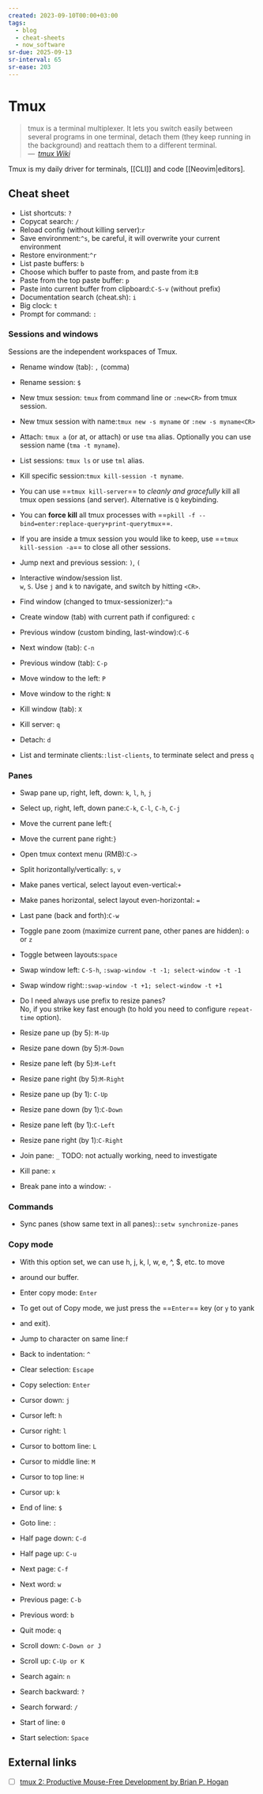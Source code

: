 ```yaml
---
created: 2023-09-10T00:00+03:00
tags:
  - blog
  - cheat-sheets
  - now_software
sr-due: 2025-09-13
sr-interval: 65
sr-ease: 203
---
```


# Tmux

> tmux is a terminal multiplexer. It lets you switch easily between several programs in one terminal, detach them (they keep running in the background) and reattach them to a different terminal.\
> — <cite> [tmux Wiki](https://github.com/tmux/tmux/wiki)</cite>

Tmux is my daily driver for terminals, [[CLI]] and code [[Neovim|editors].

## Cheat sheet

- List shortcuts:<wbr class="f"> `?`
- Copycat search:<wbr class="f"> `/`
- Reload config (without killing server):<wbr class="f"> `r`
- Save environment:`^s`, be careful, it will overwrite your current environment
- Restore environment:`^r`
- List paste buffers:<wbr class="f"> `b`
- Choose which buffer to paste from, and paste from it:<wbr class="f"> `B`
- Paste from the top paste buffer:<wbr class="f"> `p`
- Paste into current buffer from clipboard:<wbr class="f"> `C-S-v` (without prefix)
- Documentation search (cheat.sh):<wbr class="f"> `i`
- Big clock:<wbr class="f"> `t`
- Prompt for command:<wbr class="f"> `:`

### Sessions and windows

Sessions are the independent workspaces of Tmux.

- Rename window (tab):<wbr class="f"> `,` (comma)
- Rename session:<wbr class="f"> `$`
- New tmux session:<wbr class="f"> `tmux` from command line or `:new<CR>` from tmux session. <!--SR:!2024-09-22,1,203-->
- New tmux session with name:<wbr class="f"> `tmux new -s myname` or `:new -s myname<CR>`
- Attach:<wbr class="f"> `tmux a` (or at, or attach) or use `tma` alias. Optionally you can use session name (`tma -t myname`). <!-- TODO: mux alias? -->
- List sessions:<wbr class="f"> `tmux ls` or use `tml` alias.
- Kill specific session:<wbr class="f"> `tmux kill-session -t myname`.
- You can use ==`tmux kill-server`== to _cleanly and gracefully_ kill all tmux open sessions (and server). Alternative is `Q` keybinding.
- You can **force kill** all tmux processes with ==`pkill -f --bind=enter:replace-query+print-querytmux`==.
- If you are inside a tmux session you would like to keep, use ==`tmux kill-session -a`== to close all other sessions.
- Jump next and previous session:<wbr class="f"> `)`, `(`
- Interactive window/session list.
  <br class="f">
`w`, `S`. Use `j` and `k` to navigate, and switch by hitting `<CR>`.
- Find window (changed to tmux-sessionizer):<wbr class="f"> `^a`
- Create window (tab) with current path if configured:<wbr class="f"> `c`
- Previous window (custom binding, last-window):<wbr class="f"> `C-6`

- Next window (tab):<wbr class="f"> `C-n`
- Previous window (tab):<wbr class="f"> `C-p`
- Move window to the left:<wbr class="f"> `P`
- Move window to the right:<wbr class="f"> `N`

- Kill window (tab):<wbr class="f"> `X`
- Kill server:<wbr class="f"> `q`
- Detach:<wbr class="f"> `d`
- List and terminate clients:<wbr class="f"> `:list-clients`, to terminate select and press `q`

### Panes

- Swap pane up, right, left, down:<wbr class="f"> `k`, `l`, `h`, `j`
- Select up, right, left, down pane:<wbr class="f"> `C-k`, `C-l`, `C-h`, `C-j` <!-- TODO: not working -->
- Move the current pane left:<wbr class="f"> `{`
- Move the current pane right:<wbr class="f"> `}`
- Open tmux context menu (RMB):<wbr class="f"> `C->`
- Split horizontally/vertically:<wbr class="f"> `s`, `v`
- Make panes vertical, select layout even-vertical:<wbr class="f"> `+`
- Make panes horizontal, select layout even-horizontal:<wbr class="f"> `=`
- Last pane (back and forth):<wbr class="f"> `C-w`
- Toggle pane zoom (maximize current pane, other panes are hidden):<wbr class="f"> `o` or `z`
- Toggle between layouts:<wbr class="f"> `space`

- Swap window left:<wbr class="f"> `C-S-h`, `:swap-window -t -1; select-window -t -1`
- Swap window right:<wbr class="f"> `:swap-window -t +1; select-window -t +1`

- Do I need always use prefix to resize panes?
  <br class="f">
No, if you strike key fast enough (to hold you need to configure `repeat-time` option).

- Resize pane up (by 5):<wbr class="f"> `M-Up`
- Resize pane down (by 5):<wbr class="f"> `M-Down`
- Resize pane left (by 5):<wbr class="f"> `M-Left`
- Resize pane right (by 5):<wbr class="f"> `M-Right`

- Resize pane up (by 1):<wbr class="f"> `C-Up`
- Resize pane down (by 1):<wbr class="f"> `C-Down`
- Resize pane left (by 1):<wbr class="f"> `C-Left`
- Resize pane right (by 1):<wbr class="f"> `C-Right`

- Join pane:<wbr class="f"> `_` TODO: not actually working, need to investigate
- Kill pane:<wbr class="f"> `x`
- Break pane into a window:<wbr class="f"> `-`

### Commands

- Sync panes (show same text in all panes):<wbr class="f"> `:setw synchronize-panes`

### Copy mode

- With this option set, we can use h, j, k, l, w, e, ^, $, etc. to move
- around our buffer.

- Enter copy mode:<wbr class="f"> `Enter`

- To get out of Copy mode, we just press the ==`Enter`== key (or `y` to yank
- and exit).

- Jump to character on same line:<wbr class="f"> `f`
- Back to indentation:<wbr class="f"> `^`
- Clear selection:<wbr class="f"> `Escape`
- Copy selection:<wbr class="f"> `Enter`
- Cursor down:<wbr class="f"> `j`
- Cursor left:<wbr class="f"> `h`
- Cursor right:<wbr class="f"> `l`
- Cursor to bottom line:<wbr class="f"> `L`
- Cursor to middle line:<wbr class="f"> `M`
- Cursor to top line:<wbr class="f"> `H`
- Cursor up:<wbr class="f"> `k`
- End of line:<wbr class="f"> `$`
- Goto line:<wbr class="f"> `:`
- Half page down:<wbr class="f"> `C-d`
- Half page up:<wbr class="f"> `C-u`
- Next page:<wbr class="f"> `C-f`
- Next word:<wbr class="f"> `w`
- Previous page:<wbr class="f"> `C-b`
- Previous word:<wbr class="f"> `b`
- Quit mode:<wbr class="f"> `q`
- Scroll down:<wbr class="f"> `C-Down or J`
- Scroll up:<wbr class="f"> `C-Up or K`
- Search again:<wbr class="f"> `n`
- Search backward:<wbr class="f"> `?`
- Search forward:<wbr class="f"> `/`
- Start of line:<wbr class="f"> `0`
- Start selection:<wbr class="f"> `Space`

## External links

- [ ] [tmux 2: Productive Mouse-Free Development by Brian P. Hogan](https://pragprog.com/titles/bhtmux2/tmux-2/)
